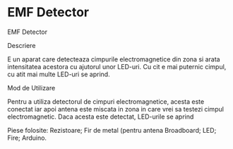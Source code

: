 # EMF Detector
EMF Detector

Descriere

E un aparat care detecteaza cimpurile electromagnetice din zona si arata intensitatea acestora cu ajutorul unor LED-uri. Cu cit e mai puternic cimpul, cu atit mai multe LED-uri se aprind.

Mod de Utilizare

Pentru a utiliza detectorul de cimpuri electromagnetice, acesta este conectat iar apoi antena este miscata in zona in care vrei sa testezi cimpul electromagnetic. Daca acesta este detectat, LED-urile se aprind

Piese folosite:
Rezistoare;
Fir de metal (pentru antena
Broadboard;
LED;
Fire;
Arduino.

